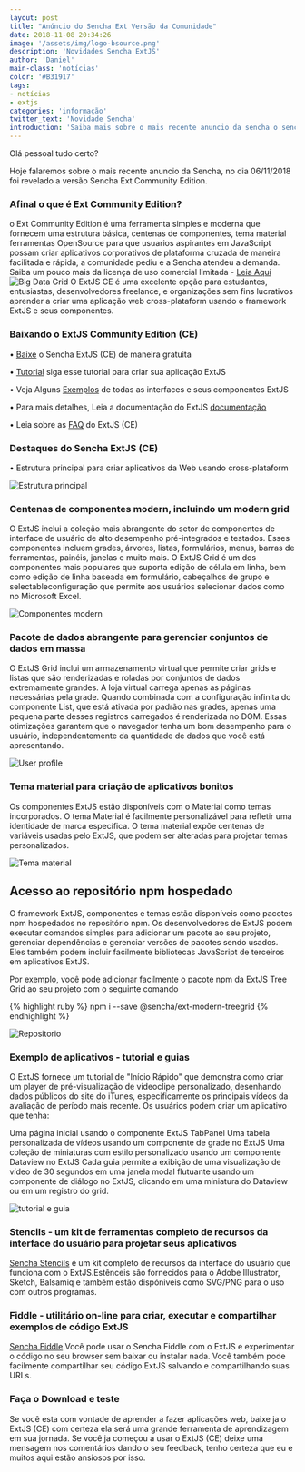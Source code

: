 ```yaml
---
layout: post
title: "Anúncio do Sencha Ext Versão da Comunidade"
date: 2018-11-08 20:34:26
image: '/assets/img/logo-bsource.png'
description: 'Novidades Sencha ExtJS'
author: 'Daniel'
main-class: 'notícias'
color: '#B31917'
tags:
- notícias
- extjs
categories: 'informação' 
twitter_text: 'Novidade Sencha'
introduction: 'Saiba mais sobre o mais recente anuncio da sencha o sencha community Edition.'
---
```


Olá pessoal tudo certo?

Hoje falaremos sobre o mais recente anuncio da Sencha, no dia 06/11/2018 foi revelado a versão Sencha Ext Community Edition.

### Afinal o que é Ext Community Edition?
o Ext Community Edition é uma ferramenta simples e moderna que fornecem uma estrutura básica, centenas de componentes, tema material ferramentas OpenSource para que usuarios aspirantes em JavaScript possam criar aplicativos corporativos de plataforma cruzada de maneira facilitada e rápida, a comunidade pediu e a Sencha atendeu a demanda. Saiba um pouco mais da licença de uso comercial limitada - <a href="https://www.sencha.com/legal/sencha-software-license-agreement/" target="_blank">Leia Aqui</a>
![Big Data Grid](https://www.sencha.com/wp-content/uploads/2018/11/image6-1024x646.png)
O ExtJS CE é uma excelente opção para estudantes, entusiastas, desenvolvedores freelance, e organizações sem fins lucrativos aprender a criar uma aplicação web cross-plataform usando o framework ExtJS e seus componentes.

### Baixando o ExtJS Community Edition (CE)

• <a href="https://www.sencha.com/products/extjs/communityedition/" target="_blank">Baixe</a> o Sencha ExtJS (CE) de maneira gratuita

• <a href="https://docs.sencha.com/extjs/6.6.0-CE/guides/quick_start/What_You_Will_Be_Coding.html" target="_blank">Tutorial</a> siga esse tutorial para criar sua aplicação ExtJS

• Veja Alguns <a href="http://examples.sencha.com/extjs/6.6.0/examples/kitchensink/?modern#all" target="_blank">Exemplos</a> de todas as interfaces e seus componentes ExtJS

• Para mais detalhes, Leia a documentação do ExtJS <a href="https://docs.sencha.com/extjs/6.6.0/modern/Ext.html" target="_blank">documentação</a>

• Leia sobre as <a href="https://www.sencha.com/products/extjs/communityedition#faq" target="_blank">FAQ</a> do ExtJS (CE)

### Destaques do Sencha ExtJS (CE)

• Estrutura principal para criar aplicativos da Web usando cross-plataform 

![Estrutura principal](https://www.sencha.com/wp-content/uploads/2018/11/image2-1024x557.png)

### Centenas de componentes modern, incluindo um modern grid 

O ExtJS inclui a coleção mais abrangente do setor de componentes de interface de usuário de alto desempenho pré-integrados e testados. Esses componentes incluem grades, árvores, listas, formulários, menus, barras de ferramentas, painéis, janelas e muito mais. O ExtJS Grid é um dos componentes mais populares que suporta edição de célula em linha, bem como edição de linha baseada em formulário, cabeçalhos de grupo e selectableconfiguração que permite aos usuários selecionar dados como no Microsoft Excel.


![Componentes modern](https://www.sencha.com/wp-content/uploads/2018/11/image1.gif)

### Pacote de dados abrangente para gerenciar conjuntos de dados em massa 

O ExtJS Grid inclui um armazenamento virtual que permite criar grids e listas que são renderizadas e roladas por conjuntos de dados extremamente grandes. A loja virtual carrega apenas as páginas necessárias pela grade. Quando combinada com a configuração infinita do componente List, que está ativada por padrão nas grades, apenas uma pequena parte desses registros carregados é renderizada no DOM. Essas otimizações garantem que o navegador tenha um bom desempenho para o usuário, independentemente da quantidade de dados que você está apresentando.

![User profile](https://www.sencha.com/wp-content/uploads/2018/11/image4.gif)

### Tema material para criação de aplicativos bonitos 

Os componentes ExtJS estão disponíveis com o Material como temas incorporados. O tema Material é facilmente personalizável para refletir uma identidade de marca específica. O tema material expõe centenas de variáveis ​​usadas pelo ExtJS, que podem ser alteradas para projetar temas personalizados.

![Tema material](https://www.sencha.com/wp-content/uploads/2018/11/image5-1024x957.png)

## Acesso ao repositório npm hospedado 

O framework ExtJS, componentes e temas estão disponíveis como pacotes npm hospedados no repositório npm. Os desenvolvedores de ExtJS podem executar comandos simples para adicionar um pacote ao seu projeto, gerenciar dependências e gerenciar versões de pacotes sendo usados. Eles também podem incluir facilmente bibliotecas JavaScript de terceiros em aplicativos ExtJS.

Por exemplo, você pode adicionar facilmente o pacote npm da ExtJS Tree Grid ao seu projeto com o seguinte comando

{% highlight ruby %}
npm i --save @sencha/ext-modern-treegrid
{% endhighlight %}

![Repositorio](https://www.sencha.com/wp-content/uploads/2018/11/image3-1024x693.png)
### Exemplo de aplicativos - tutorial e guias 

O ExtJS fornece um tutorial de "Início Rápido" que demonstra como criar um player de pré-visualização de videoclipe personalizado, desenhando dados públicos do site do iTunes, especificamente os principais vídeos da avaliação de período mais recente. Os usuários podem criar um aplicativo que tenha:

Uma página inicial usando o componente ExtJS TabPanel
Uma tabela personalizada de vídeos usando um componente de grade no ExtJS
Uma coleção de miniaturas com estilo personalizado usando um componente Dataview no ExtJS
Cada guia permite a exibição de uma visualização de vídeo de 30 segundos em uma janela modal flutuante usando um componente de diálogo no ExtJS, clicando em uma miniatura do Dataview ou em um registro do grid.

![tutorial e guia](https://www.sencha.com/wp-content/uploads/2018/11/image7-1024x704.png)

### Stencils - um kit de ferramentas completo de recursos da interface do usuário para projetar seus aplicativos

<a href="https://www.sencha.com/products/extjs/communityedition/" target="_blank">Sencha Stencils</a> é um kit completo de recursos da interface do usuário que funciona com o ExtJS.Estênceis são fornecidos para o Adobe Illustrator, Sketch, Balsamiq e também estão dispóniveis como SVG/PNG para o uso com outros programas. 

### Fiddle -  utilitário on-line para criar, executar e compartilhar exemplos de código ExtJS

<a href="https://fiddle.sencha.com/" target="_blank">Sencha Fiddle</a> Você pode usar o Sencha Fiddle com o ExtJS e experimentar o código no seu browser sem baixar ou instalar nada. Você também pode facilmente compartilhar seu código ExtJS salvando e compartilhando suas URLs.

### Faça o Download e teste 

Se você esta com vontade de aprender a fazer aplicações web, baixe ja o ExtJS (CE) com certeza ela será uma grande ferramenta de aprendizagem em sua jornada. Se você ja começou a usar o ExtJS (CE) deixe uma mensagem nos comentários dando o seu feedback, tenho certeza que eu e muitos aqui estão ansiosos por isso.





